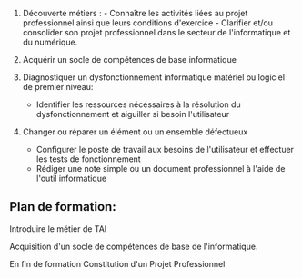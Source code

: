  1.  Découverte métiers : 
    -  Connaître les activités liées au projet professionnel ainsi que leurs conditions d'exercice 
    -  Clarifier et/ou consolider son projet professionnel dans le secteur de l'informatique et du numérique.

2.  Acquérir un socle de compétences de base informatique

3.  Diagnostiquer un dysfonctionnement informatique matériel ou logiciel de premier niveau:

    -  Identifier les ressources nécessaires à la résolution du dysfonctionnement et aiguiller si besoin l'utilisateur 

4.  Changer ou réparer un élément ou un ensemble défectueux
    -  Configurer le poste de travail aux besoins de l'utilisateur et effectuer les tests de fonctionnement 
    -  Rédiger une note simple ou un document professionnel à l'aide de l'outil informatique

## Plan de formation:

Introduire le métier de TAI

Acquisition d'un socle de compétences de base de l'informatique.

En fin de formation
Constitution d'un Projet Professionnel